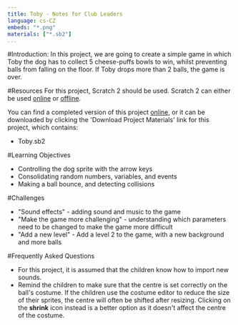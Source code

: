 ```yaml
---
title: Toby - Notes for Club Leaders
language: cs-CZ
embeds: "*.png"
materials: ["*.sb2"]
...
```


#Introduction:
In this project, we are going to create a simple game in which Toby the dog has to collect 5 cheese-puffs bowls to win, whilst preventing balls from falling on the floor. If Toby drops more than 2 balls, the game is over.

#Resources
For this project, Scratch 2 should be used. Scratch 2 can either be used <a href="http://scratch.mit.edu/projects/editor/">online</a> or <a href="http://scratch.mit.edu/scratch2download/">offline</a>.

You can find a completed version of this project <a href="http://scratch.mit.edu/projects/49677948/#editor">online</a>, or it can be downloaded by clicking the 'Download Project Materials' link for this project, which contains:

+ Toby.sb2

#Learning Objectives
+ Controlling the dog sprite with the arrow keys
+ Consolidating random numbers, variables, and events
+ Making a ball bounce, and detecting collisions

#Challenges
+ "Sound effects" - adding sound and music to the game
+ "Make the game more challenging" - understanding which parameters need to be changed to make the game more difficult
+ "Add a new level" - Add a level 2 to the game, with a new background and more balls

#Frequently Asked Questions
+ For this project, it is assumed that the children know how to import new sounds.
+ Remind the children to make sure that the centre is set correctly on the ball's costume. If the children use the costume editor to reduce the size of their sprites, the centre will often be shifted after resizing. Clicking on the **shrink** icon instead is a better option as it doesn't affect the centre of the costume.



